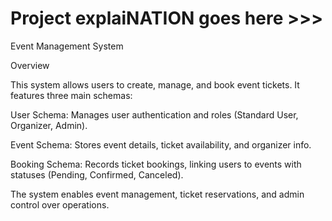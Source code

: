 # Project explaiNATION goes here >>>

Event Management System

Overview

This system allows users to create, manage, and book event tickets. It features three main schemas:

User Schema: Manages user authentication and roles (Standard User, Organizer, Admin).

Event Schema: Stores event details, ticket availability, and organizer info.

Booking Schema: Records ticket bookings, linking users to events with statuses (Pending, Confirmed, Canceled).

The system enables event management, ticket reservations, and admin control over operations.